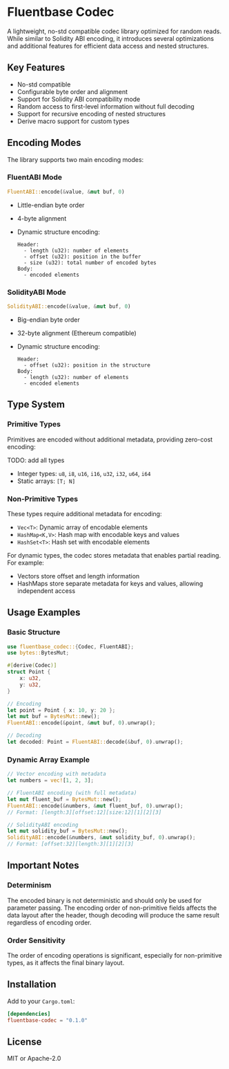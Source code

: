 # Fluentbase Codec

A lightweight, no-std compatible codec library optimized for random reads. While similar to Solidity ABI encoding, it
introduces several optimizations and additional features for efficient data access and nested structures.

## Key Features

- No-std compatible
- Configurable byte order and alignment
- Support for Solidity ABI compatibility mode
- Random access to first-level information without full decoding
- Support for recursive encoding of nested structures
- Derive macro support for custom types

## Encoding Modes

The library supports two main encoding modes:

### FluentABI Mode

```rust
FluentABI::encode(&value, &mut buf, 0)
```

- Little-endian byte order
- 4-byte alignment
- Dynamic structure encoding:

  ```
  Header:
    - length (u32): number of elements
    - offset (u32): position in the buffer
    - size (u32): total number of encoded bytes
  Body:
    - encoded elements
  ```

### SolidityABI Mode

```rust
SolidityABI::encode(&value, &mut buf, 0)
```

- Big-endian byte order
- 32-byte alignment (Ethereum compatible)
- Dynamic structure encoding:

  ```
  Header:
    - offset (u32): position in the structure
  Body:
    - length (u32): number of elements
    - encoded elements
  ```

## Type System

### Primitive Types

Primitives are encoded without additional metadata, providing zero-cost encoding:

TODO: add all types

- Integer types: `u8`, `i8`, `u16`, `i16`, `u32`, `i32`, `u64`, `i64`
- Static arrays: `[T; N]`

### Non-Primitive Types

These types require additional metadata for encoding:

- `Vec<T>`: Dynamic array of encodable elements
- `HashMap<K,V>`: Hash map with encodable keys and values
- `HashSet<T>`: Hash set with encodable elements

For dynamic types, the codec stores metadata that enables partial reading. For example:

- Vectors store offset and length information
- HashMaps store separate metadata for keys and values, allowing independent access

## Usage Examples

### Basic Structure

```rust
use fluentbase_codec::{Codec, FluentABI};
use bytes::BytesMut;

#[derive(Codec)]
struct Point {
    x: u32,
    y: u32,
}

// Encoding
let point = Point { x: 10, y: 20 };
let mut buf = BytesMut::new();
FluentABI::encode(&point, &mut buf, 0).unwrap();

// Decoding
let decoded: Point = FluentABI::decode(&buf, 0).unwrap();
```

### Dynamic Array Example

```rust
// Vector encoding with metadata
let numbers = vec![1, 2, 3];

// FluentABI encoding (with full metadata)
let mut fluent_buf = BytesMut::new();
FluentABI::encode(&numbers, &mut fluent_buf, 0).unwrap();
// Format: [length:3][offset:12][size:12][1][2][3]

// SolidityABI encoding
let mut solidity_buf = BytesMut::new();
SolidityABI::encode(&numbers, &mut solidity_buf, 0).unwrap();
// Format: [offset:32][length:3][1][2][3]
```

## Important Notes

### Determinism

The encoded binary is not deterministic and should only be used for parameter passing. The encoding order of
non-primitive fields affects the data layout after the header, though decoding will produce the same result regardless
of encoding order.

### Order Sensitivity

The order of encoding operations is significant, especially for non-primitive types, as it affects the final binary
layout.

## Installation

Add to your `Cargo.toml`:

```toml
[dependencies]
fluentbase-codec = "0.1.0"
```

## License

MIT or Apache-2.0
